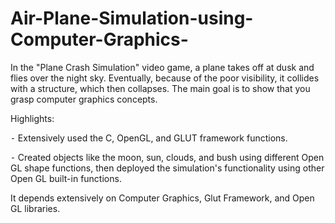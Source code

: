 # Air-Plane-Simulation-using-Computer-Graphics-

In the "Plane Crash Simulation" video game, a plane takes off at dusk and flies over the night sky. Eventually, because of the poor visibility, it collides with a structure, which then collapses. The main goal is to show that you grasp computer graphics concepts. 

Highlights:

⁃ Extensively used the C, OpenGL, and GLUT framework functions.

⁃ Created objects like the moon, sun, clouds, and bush using different Open GL shape functions, then deployed the simulation's functionality using other Open GL built-in functions.

It depends extensively on Computer Graphics, Glut Framework, and Open GL libraries.


